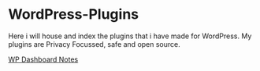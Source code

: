 # WordPress-Plugins

Here i will house and index the plugins that i have made for WordPress.
My plugins are Privacy Focussed, safe and open source.

[WP Dashboard Notes](https://github.com/Smoshed/WP-Dashboard-Notes)


